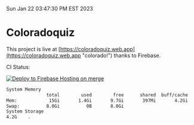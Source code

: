 Sun Jan 22 03:47:30 PM EST 2023

# Coloradoquiz


This project is live at [https://coloradoquiz.web.app](https://coloradoquiz.web.app "colorado!") thanks to Firebase.

CI Status: 

[![Deploy to Firebase Hosting on merge](https://github.com/teamkushal/coloradoquiz/actions/workflows/firebase-hosting-merge.yml/badge.svg)](https://github.com/teamkushal/coloradoquiz/actions/workflows/firebase-hosting-merge.yml)

```bash
System Memory
               total        used        free      shared  buff/cache   available
Mem:            15Gi       1.4Gi       9.7Gi       397Mi       4.2Gi        13Gi
Swap:          8.0Gi          0B       8.0Gi
System Storage
4.2G	.
```
```bash
